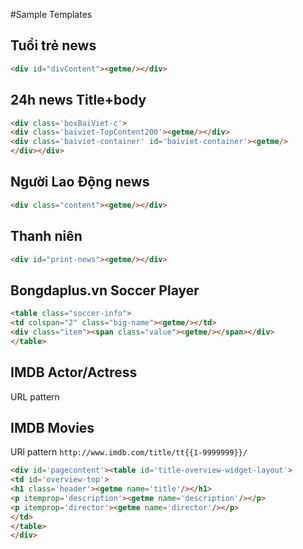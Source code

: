 #Sample Templates

## Tuổi trẻ news
```html
<div id="divContent"><getme/></div>
```

## 24h news Title+body
```html
<div class='boxBaiViet-c'>
<div class='baiviet-TopContent200'><getme/></div>
<div class='baiviet-container' id='baiviet-container'><getme/>
</div></div>
```
## Người Lao Động news
```html
<div class="content"><getme/></div>
```

## Thanh niên
```html
<div id="print-news"><getme/></div>
```
## Bongdaplus.vn Soccer Player
```html
<table class="soccer-info">
<td colspan="2" class="big-name"><getme/></td>
<div class="item"><span class="value"><getme/></span></div>
</table>
```
## IMDB Actor/Actress
URL pattern

## IMDB Movies
URl pattern ```http://www.imdb.com/title/tt{{1-9999999}}/```

```html
<div id='pagecontent'><table id='title-overview-widget-layout'>
<td id='overview-top'>
<h1 class='header'><getme name='title'/></h1>
<p itemprop='description'><getme name='description'/></p>
<p itemprop='director'><getme name='director'/></p>
</td>
</table>
</div>
```
